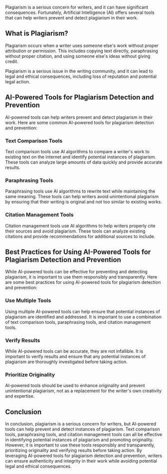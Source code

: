 

Plagiarism is a serious concern for writers, and it can have significant consequences. Fortunately, Artificial Intelligence (AI) offers several tools that can help writers prevent and detect plagiarism in their work.

What is Plagiarism?
-------------------

Plagiarism occurs when a writer uses someone else's work without proper attribution or permission. This includes copying text directly, paraphrasing without proper citation, and using someone else's ideas without giving credit.

Plagiarism is a serious issue in the writing community, and it can lead to legal and ethical consequences, including loss of reputation and potential legal action.

AI-Powered Tools for Plagiarism Detection and Prevention
--------------------------------------------------------

AI-powered tools can help writers prevent and detect plagiarism in their work. Here are some common AI-powered tools for plagiarism detection and prevention:

### Text Comparison Tools

Text comparison tools use AI algorithms to compare a writer's work to existing text on the internet and identify potential instances of plagiarism. These tools can analyze large amounts of data quickly and provide accurate results.

### Paraphrasing Tools

Paraphrasing tools use AI algorithms to rewrite text while maintaining the same meaning. These tools can help writers avoid unintentional plagiarism by ensuring that their writing is original and not too similar to existing works.

### Citation Management Tools

Citation management tools use AI algorithms to help writers properly cite their sources and avoid plagiarism. These tools can analyze existing citations and provide recommendations for additional sources to include.

Best Practices for Using AI-Powered Tools for Plagiarism Detection and Prevention
---------------------------------------------------------------------------------

While AI-powered tools can be effective for preventing and detecting plagiarism, it is important to use them responsibly and transparently. Here are some best practices for using AI-powered tools for plagiarism detection and prevention:

### Use Multiple Tools

Using multiple AI-powered tools can help ensure that potential instances of plagiarism are identified and addressed. It is important to use a combination of text comparison tools, paraphrasing tools, and citation management tools.

### Verify Results

While AI-powered tools can be accurate, they are not infallible. It is important to verify results and ensure that any potential instances of plagiarism are thoroughly investigated before taking action.

### Prioritize Originality

AI-powered tools should be used to enhance originality and prevent unintentional plagiarism, not as a replacement for the writer's own creativity and expertise.

Conclusion
----------

In conclusion, plagiarism is a serious concern for writers, but AI-powered tools can help prevent and detect instances of plagiarism. Text comparison tools, paraphrasing tools, and citation management tools can all be effective in identifying potential instances of plagiarism and promoting originality. However, it is important to use these tools responsibly and transparently, prioritizing originality and verifying results before taking action. By leveraging AI-powered tools for plagiarism detection and prevention, writers can ensure authenticity and integrity in their work while avoiding potential legal and ethical consequences.


